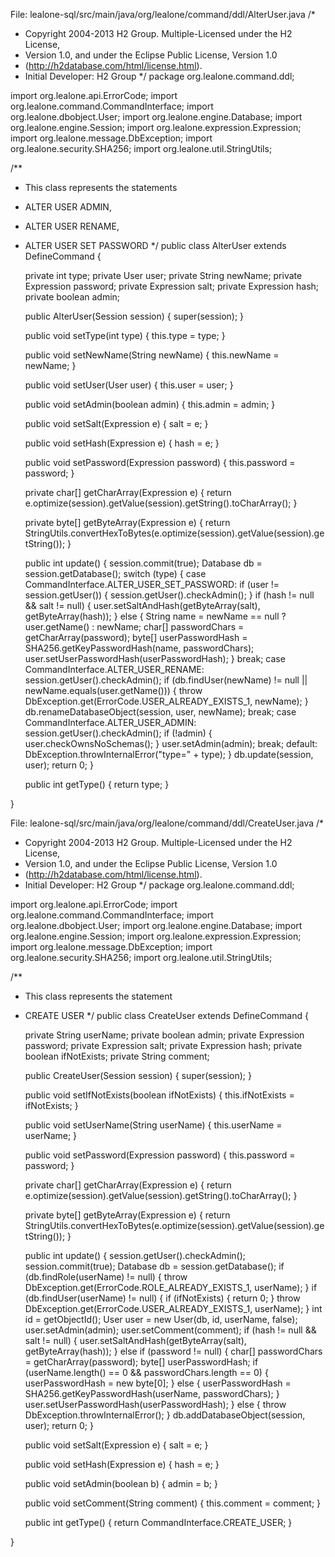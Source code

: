 

File: lealone-sql/src/main/java/org/lealone/command/ddl/AlterUser.java
/*
 * Copyright 2004-2013 H2 Group. Multiple-Licensed under the H2 License,
 * Version 1.0, and under the Eclipse Public License, Version 1.0
 * (http://h2database.com/html/license.html).
 * Initial Developer: H2 Group
 */
package org.lealone.command.ddl;

import org.lealone.api.ErrorCode;
import org.lealone.command.CommandInterface;
import org.lealone.dbobject.User;
import org.lealone.engine.Database;
import org.lealone.engine.Session;
import org.lealone.expression.Expression;
import org.lealone.message.DbException;
import org.lealone.security.SHA256;
import org.lealone.util.StringUtils;

/**
 * This class represents the statements
 * ALTER USER ADMIN,
 * ALTER USER RENAME,
 * ALTER USER SET PASSWORD
 */
public class AlterUser extends DefineCommand {

    private int type;
    private User user;
    private String newName;
    private Expression password;
    private Expression salt;
    private Expression hash;
    private boolean admin;

    public AlterUser(Session session) {
        super(session);
    }

    public void setType(int type) {
        this.type = type;
    }

    public void setNewName(String newName) {
        this.newName = newName;
    }

    public void setUser(User user) {
        this.user = user;
    }

    public void setAdmin(boolean admin) {
        this.admin = admin;
    }

    public void setSalt(Expression e) {
        salt = e;
    }

    public void setHash(Expression e) {
        hash = e;
    }

    public void setPassword(Expression password) {
        this.password = password;
    }

    private char[] getCharArray(Expression e) {
        return e.optimize(session).getValue(session).getString().toCharArray();
    }

    private byte[] getByteArray(Expression e) {
        return StringUtils.convertHexToBytes(e.optimize(session).getValue(session).getString());
    }

    public int update() {
        session.commit(true);
        Database db = session.getDatabase();
        switch (type) {
        case CommandInterface.ALTER_USER_SET_PASSWORD:
            if (user != session.getUser()) {
                session.getUser().checkAdmin();
            }
            if (hash != null && salt != null) {
                user.setSaltAndHash(getByteArray(salt), getByteArray(hash));
            } else {
                String name = newName == null ? user.getName() : newName;
                char[] passwordChars = getCharArray(password);
                byte[] userPasswordHash = SHA256.getKeyPasswordHash(name, passwordChars);
                user.setUserPasswordHash(userPasswordHash);
            }
            break;
        case CommandInterface.ALTER_USER_RENAME:
            session.getUser().checkAdmin();
            if (db.findUser(newName) != null || newName.equals(user.getName())) {
                throw DbException.get(ErrorCode.USER_ALREADY_EXISTS_1, newName);
            }
            db.renameDatabaseObject(session, user, newName);
            break;
        case CommandInterface.ALTER_USER_ADMIN:
            session.getUser().checkAdmin();
            if (!admin) {
                user.checkOwnsNoSchemas();
            }
            user.setAdmin(admin);
            break;
        default:
            DbException.throwInternalError("type=" + type);
        }
        db.update(session, user);
        return 0;
    }

    public int getType() {
        return type;
    }

}


File: lealone-sql/src/main/java/org/lealone/command/ddl/CreateUser.java
/*
 * Copyright 2004-2013 H2 Group. Multiple-Licensed under the H2 License,
 * Version 1.0, and under the Eclipse Public License, Version 1.0
 * (http://h2database.com/html/license.html).
 * Initial Developer: H2 Group
 */
package org.lealone.command.ddl;

import org.lealone.api.ErrorCode;
import org.lealone.command.CommandInterface;
import org.lealone.dbobject.User;
import org.lealone.engine.Database;
import org.lealone.engine.Session;
import org.lealone.expression.Expression;
import org.lealone.message.DbException;
import org.lealone.security.SHA256;
import org.lealone.util.StringUtils;

/**
 * This class represents the statement
 * CREATE USER
 */
public class CreateUser extends DefineCommand {

    private String userName;
    private boolean admin;
    private Expression password;
    private Expression salt;
    private Expression hash;
    private boolean ifNotExists;
    private String comment;

    public CreateUser(Session session) {
        super(session);
    }

    public void setIfNotExists(boolean ifNotExists) {
        this.ifNotExists = ifNotExists;
    }

    public void setUserName(String userName) {
        this.userName = userName;
    }

    public void setPassword(Expression password) {
        this.password = password;
    }

    private char[] getCharArray(Expression e) {
        return e.optimize(session).getValue(session).getString().toCharArray();
    }

    private byte[] getByteArray(Expression e) {
        return StringUtils.convertHexToBytes(e.optimize(session).getValue(session).getString());
    }

    public int update() {
        session.getUser().checkAdmin();
        session.commit(true);
        Database db = session.getDatabase();
        if (db.findRole(userName) != null) {
            throw DbException.get(ErrorCode.ROLE_ALREADY_EXISTS_1, userName);
        }
        if (db.findUser(userName) != null) {
            if (ifNotExists) {
                return 0;
            }
            throw DbException.get(ErrorCode.USER_ALREADY_EXISTS_1, userName);
        }
        int id = getObjectId();
        User user = new User(db, id, userName, false);
        user.setAdmin(admin);
        user.setComment(comment);
        if (hash != null && salt != null) {
            user.setSaltAndHash(getByteArray(salt), getByteArray(hash));
        } else if (password != null) {
            char[] passwordChars = getCharArray(password);
            byte[] userPasswordHash;
            if (userName.length() == 0 && passwordChars.length == 0) {
                userPasswordHash = new byte[0];
            } else {
                userPasswordHash = SHA256.getKeyPasswordHash(userName, passwordChars);
            }
            user.setUserPasswordHash(userPasswordHash);
        } else {
            throw DbException.throwInternalError();
        }
        db.addDatabaseObject(session, user);
        return 0;
    }

    public void setSalt(Expression e) {
        salt = e;
    }

    public void setHash(Expression e) {
        hash = e;
    }

    public void setAdmin(boolean b) {
        admin = b;
    }

    public void setComment(String comment) {
        this.comment = comment;
    }

    public int getType() {
        return CommandInterface.CREATE_USER;
    }

}
